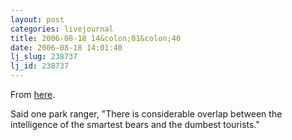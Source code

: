```yaml
---
layout: post
categories: livejournal
title: 2006-08-18 14&colon;01&colon;40
date: 2006-08-18 14:01:40
lj_slug: 238737
lj_id: 238737
---
```

From [here](http://yro.slashdot.org/comments.pl?sid=191810&cid=15757347).  



Said one park ranger, "There is considerable overlap between the intelligence of the smartest bears and the dumbest tourists."
